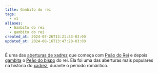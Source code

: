 ```yaml
---
title: Gambito do rei
tags:
  - v1
aliases:
  - Gambito do rei
  - gambito do rei
created_at: 2024-07-26T13:21:33-03:00
updated_at: 2024-08-16T13:47:28-03:00
---
```


É uma das [aberturas de xadrez](26/Xadrez_Aberturas.md) que começa com [Peão do Rei](../../../../ideias/2024/07/08/Xadrez_Peao_do_Rei.md) e depois [gambita](../../../../sementes/2024/07/01/Xadrez_Gambito.md) o [Peão do bispo](../../../../ideias/2024/07/26/Xadrez_Peao_do_bispo.md) do rei. Ela foi uma das aberturas mais populares na história do [xadrez](../../../../sementes/2024/07/06/Xadrez.md), durante o período romântico.